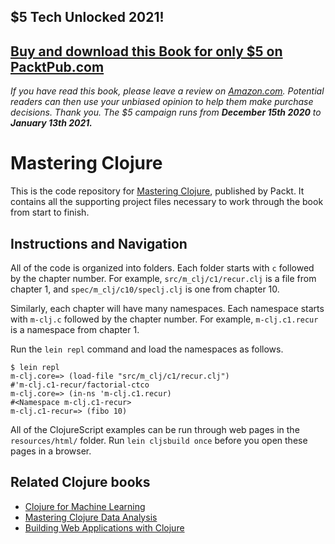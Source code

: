 ## $5 Tech Unlocked 2021!
[Buy and download this Book for only $5 on PacktPub.com](https://www.packtpub.com/product/mastering-clojure/9781785889745)
-----
*If you have read this book, please leave a review on [Amazon.com](https://www.amazon.com/gp/product/1785889745).     Potential readers can then use your unbiased opinion to help them make purchase decisions. Thank you. The $5 campaign         runs from __December 15th 2020__ to __January 13th 2021.__*

# Mastering Clojure

This is the code repository for [Mastering Clojure](https://www.packtpub.com/application-development/mastering-clojure?utm_source=github&utm_medium=repository&utm_campaign=9781785889745), published by Packt. It contains all the supporting project files necessary to work through the book from start to finish.

## Instructions and Navigation

All of the code is organized into folders.
Each folder starts with `c` followed by the chapter number.
For example, `src/m_clj/c1/recur.clj` is a file from chapter 1, and `spec/m_clj/c10/speclj.clj` is one from chapter 10.

Similarly, each chapter will have many namespaces.
Each namespace starts with `m-clj.c` followed by the chapter
number.
For example, `m-clj.c1.recur` is a namespace from chapter 1.

Run the `lein repl` command and load the namespaces as follows.

```
$ lein repl
m-clj.core=> (load-file "src/m_clj/c1/recur.clj")
#'m-clj.c1-recur/factorial-ctco
m-clj.core=> (in-ns 'm-clj.c1.recur)
#<Namespace m-clj.c1-recur>
m-clj.c1-recur=> (fibo 10)
```

All of the ClojureScript examples can be run through web pages in the `resources/html/` folder.
Run `lein cljsbuild once` before you open these pages in a browser.

## Related Clojure books

* [Clojure for Machine Learning](https://www.packtpub.com/big-data-and-business-intelligence/clojure-machine-learning?utm_source=github&utm_medium=related&utm_campaign=9781783284351)
* [Mastering Clojure Data Analysis](https://www.packtpub.com/big-data-and-business-intelligence/mastering-clojure-data-analysis?utm_source=github&utm_medium=related&utm_campaign=9781783284139)
* [Building Web Applications with Clojure](https://www.packtpub.com/web-development/building-web-applications-clojure-video?utm_source=github&utm_medium=related&utm_campaign=9781783286157)
